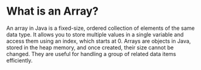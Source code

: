 # What is an Array?

An array in Java is a fixed-size, ordered collection of elements of the same data type. It allows you to store multiple values in a single variable and access them using an index, which starts at 0. Arrays are objects in Java, stored in the heap memory, and once created, their size cannot be changed. They are useful for handling a group of related data items efficiently.